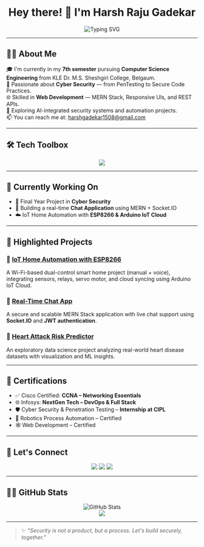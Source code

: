 <h1 align="center">Hey there! 👋 I'm Harsh Raju Gadekar</h1>

<div align="center">
  <img src="https://readme-typing-svg.demolab.com?font=Fira+Code&pause=1000&center=true&vCenter=true&multiline=true&width=600&lines=Cyber+Security+Enthusiast;Full-Stack+Web+Developer;3x+Certified+Tech+Explorer;Always+learning+%F0%9F%93%9A" alt="Typing SVG" />
</div>


---

## 👨‍💻 About Me

🎓 I'm currently in my **7th semester** pursuing **Computer Science Engineering** from KLE Dr. M.S. Sheshgiri College, Belgaum.  
🔐 Passionate about **Cyber Security** — from PenTesting to Secure Code Practices.  
🌐 Skilled in **Web Development** — MERN Stack, Responsive UIs, and REST APIs.  
🧪 Exploring AI-integrated security systems and automation projects.  
📫 You can reach me at: [harshgadekar1508@gmail.com](mailto:harshgadekar1508@gmail.com)

---

## 🛠️ Tech Toolbox

<div align="center">
  <img src="https://skillicons.dev/icons?i=html,css,js,react,nodejs,express,mongodb,cpp,python,linux,docker,git,arduino,firebase,vscode" />
</div>

---

## 🧠 Currently Working On

- 🔐 Final Year Project in **Cyber Security**  
- 💬 Building a real-time **Chat Application** using MERN + Socket.IO  
- ☁️ IoT Home Automation with **ESP8266 & Arduino IoT Cloud**

---

## 🚀 Highlighted Projects

### 📡 [IoT Home Automation with ESP8266](https://github.com/CodeCrafterCS/IoT-Home-Automation-ESP8266)
A Wi-Fi-based dual-control smart home project (manual + voice), integrating sensors, relays, servo motor, and cloud syncing using Arduino IoT Cloud.

### 💬 [Real-Time Chat App](https://github.com/CodeCrafterCS/ChatSphere)
A secure and scalable MERN Stack application with live chat support using **Socket.IO** and **JWT authentication**.

### 🧠 [Heart Attack Risk Predictor](https://github.com/CodeCrafterCS/HeartAttackEDA)
An exploratory data science project analyzing real-world heart disease datasets with visualization and ML insights.

---

## 🧾 Certifications

- ✅ Cisco Certified: **CCNA – Networking Essentials**
- 🌐 Infosys: **NextGen Tech – DevOps & Full Stack**
- 🛡️ Cyber Security & Penetration Testing – **Internship at CIPL**
- 🤖 Robotics Process Automation – Certified
- 🕸️ Web Development – Certified

---

## 💬 Let's Connect

<p align="center">
  <a href="mailto:harshgadekar1508@gmail.com"><img src="https://img.shields.io/badge/Gmail-D14836?style=for-the-badge&logo=gmail&logoColor=white" /></a>
  <a href="https://www.linkedin.com/in/CodeCrafterCS"><img src="https://img.shields.io/badge/LinkedIn-0A66C2?style=for-the-badge&logo=linkedin&logoColor=white" /></a>
  <a href="https://github.com/CodeCrafterCS"><img src="https://img.shields.io/badge/GitHub-000000?style=for-the-badge&logo=github&logoColor=white" /></a>
</p>

---

## 🧑‍💻 GitHub Stats

<div align="center">
  <img src="https://github-readme-stats.vercel.app/api?username=CodeCrafterCS&show_icons=true&theme=radical" alt="GitHub Stats" />
  <br/>
  <img src="https://github-readme-streak-stats.herokuapp.com/?user=CodeCrafterCS&theme=radical" />
</div>

---

> ✨ *“Security is not a product, but a process. Let's build securely, together.”*

